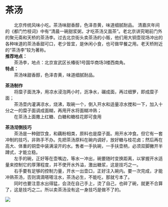 # 茶汤  
  
&emsp;&emsp;北京传统风味小吃。茶汤味甜香醇，色泽杏黄，味道细腻耐品。 清嘉庆年间的《都门竹枝词》中有“清晨一碗甜浆粥，才吃茶汤又面茶”。老北京讲究喝前门外的聚元斋和天桥的茶汤李。过去北京街头卖茶汤的小贩，他们用大铜壶现场冲出的各种味道的茶汤香甜可口，老少皆宜，是休闲小食，也可做早餐之用。老天桥附近的“茶汤李”较为著称。  
**推荐地点：**  
&emsp;&emsp;茶汤李，地点：北京宣武区长椿街1号国华商场3楼西南角。  
**特点：**  
&emsp;&emsp;茶汤味甜香醇，色泽杏黄，味道细腻耐品。  
  
**茶汤制作**  
&emsp;&emsp;将糜子面洗净，用凉水浸泡两小时，沥净水，碾成面，再过细箩，即成糜子面；  
&emsp;&emsp;茶汤壶内灌满凉水，烧沸，取碗一个，倒入开水和适量凉水搅和一下，加入十分之一的糜子面调成面糊，再用开水将面糊冲熟；  
&emsp;&emsp;在茶汤上面撒上红糖、白糖和糖桂花即可食用  
  
**茶汤沏倒技巧**  
&emsp;&emsp;茶汤是一种甜饮食，和藕粉相类，原料也是糜子面。用开水冲食。但它有一套冲制的技巧，非熟手不办。先把茶汤原料在碗内调好，放好糖与桂花卤；然后再在高大、体重的铜壶中装满滚开的水。售者一手执碗，一手扶壶柄，必须双脚撇开半蹲式，才能立稳。  
&emsp;&emsp;左手的碗，正好等在壶嘴边，等水一冲出，碗要随时变换距离，以掌握开水适量来控制它的厚薄程度，并不使开水外溢，激出糖浆，这是技巧之一。  
&emsp;&emsp;右手要有足够的控制力量，开水一出壶口，正好注入碗内。要一次完成，才能冲熟茶汤，否则滴滴嗒嗒注水，茶汤必生，不能吃，那就亏本了。  
&emsp;&emsp;同时也要注意水出得猛，会浇在自己手上，烫了自己，也碎了碗，就更不合算了，这是技巧之二。所以卖茶汤没有这一身技巧是做不了的。  
  
![](https://6sqf8k4x.fast-github.tk/-----https://raw.githubusercontent.com/szqq0512/Pic/main/img/202201211933875.png)  